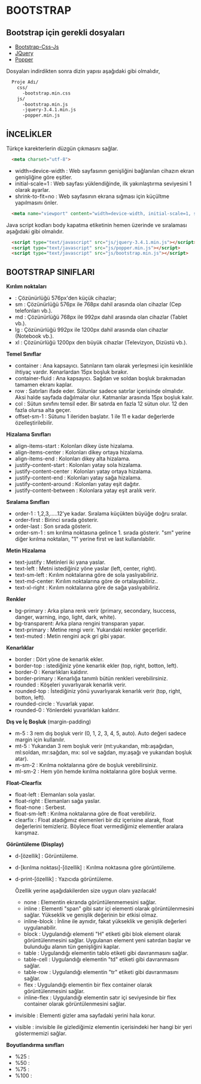 # BOOTSTRAP


## Bootstrap için gerekli dosyaları

- [Bootstrap-Css-Js](https://github.com/twbs/bootstrap/releases/download/v4.3.1/bootstrap-4.3.1-dist.zip)
- [JQuery](https://code.jquery.com/jquery-3.4.1.min.js)
- [Popper](https://unpkg.com/popper.js)

Dosyaları indirdikten sonra dizin yapısı aşağıdaki gibi olmalıdır,

```sh
  Proje Adı/
    css/
      -bootstrap.min.css
    js/
      -bootstrap.min.js
      -jquery-3.4.1.min.js
      -popper.min.js
```

## İNCELİKLER

Türkçe karekterlerin düzgün çıkmasını sağlar.

```html  
  <meta charset="utf-8">
```

- width=device-width : Web sayfasının genişliğini bağlanılan cihazın ekran genişliğine göre eşitler.
- initial-scale=1 : Web sayfası yüklendiğinde, ilk yakınlaştırma seviyesini 1 olarak ayarlar.
- shrink-to-fit=no : Web sayfasının ekrana sığması için küçültme yapılmasını önler.

```html
  <meta name="viewport" content="width=device-width, initial-scale=1, shrink-to-fit=no">
```

Java script kodları body kapatma etiketinin hemen üzerinde  ve sıralaması aşağıdaki gibi olmalıdır.

```html
  <script type="text/javascript" src="js/jquery-3.4.1.min.js"></script>
  <script type="text/javascript" src="js/popper.min.js"></script>
  <script type="text/javascript" src="js/bootstrap.min.js"></script>
```


## BOOTSTRAP SINIFLARI

**Kırılım noktaları**

-    : Çözünürlüğü 576px'den küçük cihazlar;
- sm : Çözünürlüğü 576px ile 768px dahil arasında olan cihazlar (Cep telefonları vb.).
- md : Çözünürlüğü 768px ile 992px dahil arasında olan cihazlar (Tablet vb.).
- lg : Çözünürlüğü 992px ile 1200px dahil arasında olan cihazlar (Notebook vb.).
- xl : Çözünürlüğü 1200px den büyük cihazlar (Televizyon, Dizüstü vb.).

**Temel Sınıflar**

- container       : Ana kapsayıcı. Satınların tam olarak yerleşmesi için kesinlikle ihtiyaç vardır. Kenarlardan 15px boşluk bırakır.
- container-fluid : Ana kapsayıcı. Sağdan ve soldan boşluk bırakmadan tamamen ekranı kaplar.
- row             : Satırları ifade eder. Sütunlar sadece satırlar içerisinde olmalıdır. Aksi halde sayfada dağılmalar olur. Katmanlar arasında 15px boşluk kalır.
- col             : Sütun sınıfını temsil eder. Bir satırda en fazla 12 sütun olur. 12 den fazla olursa alta geçer.
- offset-sm-1     : Sütunu 1 ileriden başlatır. 1 ile 11 e kadar değerlerde özelleştirilebilir.

**Hizalama Sınıfları**

- align-items-start       : Kolonları dikey üste hizalama.
- align-items-center      : Kolonları dikey ortaya hizalama.
- align-items-end         : Kolonları dikey alta hizalama.
- justify-content-start   : Kolonları yatay sola hizalama.
- justify-content-center  : Kolonları yatay ortaya hizalama.
- justify-content-end     : Kolonları yatay sağa hizalama.
- justify-content-around  : Kolonları yatay eşit dağıtır.
- justify-content-between : Kolonlara yatay eşit aralık verir.

**Sıralama Sınıfları**

- order-1     : 1,2,3,.....12'ye kadar. Sıralama küçükten büyüğe doğru sıralar.
- order-first : Birinci sırada gösterir.
- order-last  : Son sırada gösterir.
- order-sm-1  : sm kırılma noktasına gelince 1. sırada gösterir. "sm" yerine diğer kırılma noktaları, "1" yerine first ve last kullanılabilir.

**Metin Hizalama**

- text-justify  : Metinleri iki yana yaslar.
- text-left     : Metni istediğiniz yöne yaslar (left, center, right).
- text-sm-left  : Kırılım noktalarına göre de sola yaslıyabiliriz.
- text-md-center: Kırılım noktalarına göre de ortalayabiliriz..
- text-xl-right : Kırılım noktalarına göre de sağa yaslıyabiliriz.

**Renkler**

- bg-primary    : Arka plana renk verir (primary, secondary, lsuccess, danger, warning, ingo, light, dark, white).
- bg-transparent: Arka plana rengini transparan yapar.
- text-primary  : Metine rengi verir. Yukarıdaki renkler geçerlidir.
- text-muted    : Metin rengini açık gri gibi yapar.

**Kenarlıklar**

- border         : Dört yöne de kenarlık ekler.
- border-top     : istediğiniz yöne kenarlık ekler (top, right, botton, left).
- border-0       : Kenarlıkları kaldırır.
- border-primary : Kenarlığa tanımlı bütün renkleri verebilirsiniz.
- rounded        : Köşeleri yuvarlıyarak kenarlık verir.
- rounded-top    : İstediğiniz yönü yuvarlıyarak kenarlık verir (top, right, botton, left).
- rounded-circle : Yuvarlak yapar.
- rounded-0      : Yönlerdeki yuvarlıkları kaldırır.

**Dış ve İç Boşluk** (margin-padding)

- m-5     : 3 rem dış boşluk verir (0, 1, 2, 3, 4, 5, auto). Auto değeri sadece margin için kullanılır.
- mt-5    : Yukarıdan 3 rem boşluk verir (mt:yukarıdan, mb:aşağıdan, ml:soldan, mr:sağdan, mx: sol ve sağdan, my:aşağı ve yukarıdan boşluk atar).
- m-sm-2  : Kırılma noktalarına göre de boşluk verebilirsiniz.
- ml-sm-2 : Hem yön hemde kırılma noktalarına göre boşluk verme.

**Float-Clearfix**

- float-left    : Elemanları sola yaslar.
- float-right   : Elemanları sağa yaslar.
- float-none    : Serbest.
- float-sm-left : Kırılma noktalarına göre de float verebiliriz.
- clearfix      : Float atadığımız elemenleri bir diz içerisine alarak, float değerlerini temizleriz. Böylece float vermediğimiz elementler aralara karışmaz.

**Görüntüleme (Display)**

- d-[özellik]                   : Görüntüleme.
- d-[kırılma noktası]-[özellik] : Kırılma noktasına göre görüntüleme.
- d-print-[özellik]             : Yazıcıda görüntüleme.

  Özellik yerine aşağıdakilerden size uygun olanı yazılacak!

    - none         : Elementin ekranda görüntülenmemesini sağlar.
    - inline       : Elementi "span" gibi satır içi elementi olarak görüntülenmesini sağlar. Yükseklik ve genişlik değerinin bir etkisi olmaz.
    - inline-block : İnline ile aynıdır, fakat yükseklik ve genişlik değerleri uygulanabilir.
    - block        : Uygulandığı elementi "H" etiketi gibi blok element olarak görüntülenmesini sağlar. Uygulanan element yeni satırdan başlar ve bulunduğu alanın tün genişliğini kaplar.
    - table        : Uygulandığı elementin tablo etiketi gibi davranmasını sağlar.
    - table-cell   : Uygulandığı elementin "td" etiketi gibi davranmasını sağlar.
    - table-row    : Uygulandığı elementin "tr" etiketi gibi davranmasını sağlar.
    - flex         : Uygulandığı elementin bir flex container olarak görüntülenmesini sağlar.
    - inline-flex  : Uygulandığı elementin satır içi seviyesinde bir flex container olarak görüntülenmesini sağlar.

- invisible : Elementi gizler ama sayfadaki yerini hala korur.
- visible   : invisible ile gizlediğimiz elementin içerisindeki her hangi bir yeri göstermemizi sağlar.

**Boyutlandırma sınıfları**

- %25   :
- %50   :
- %75   :
- %100  :
